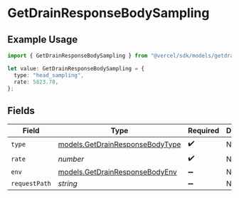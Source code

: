 # GetDrainResponseBodySampling

## Example Usage

```typescript
import { GetDrainResponseBodySampling } from "@vercel/sdk/models/getdrainop.js";

let value: GetDrainResponseBodySampling = {
  type: "head_sampling",
  rate: 5823.78,
};
```

## Fields

| Field                                                                    | Type                                                                     | Required                                                                 | Description                                                              |
| ------------------------------------------------------------------------ | ------------------------------------------------------------------------ | ------------------------------------------------------------------------ | ------------------------------------------------------------------------ |
| `type`                                                                   | [models.GetDrainResponseBodyType](../models/getdrainresponsebodytype.md) | :heavy_check_mark:                                                       | N/A                                                                      |
| `rate`                                                                   | *number*                                                                 | :heavy_check_mark:                                                       | N/A                                                                      |
| `env`                                                                    | [models.GetDrainResponseBodyEnv](../models/getdrainresponsebodyenv.md)   | :heavy_minus_sign:                                                       | N/A                                                                      |
| `requestPath`                                                            | *string*                                                                 | :heavy_minus_sign:                                                       | N/A                                                                      |